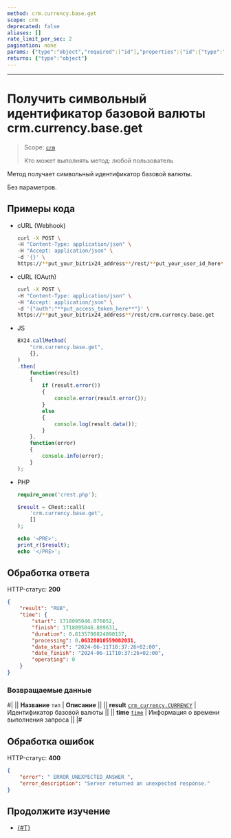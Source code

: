 ```yaml
---
method: crm.currency.base.get
scope: crm
deprecated: false
aliases: []
rate_limit_per_sec: 2
pagination: none
params: {"type":"object","required":["id"],"properties":{"id":{"type":"integer"}}}
returns: {"type":"object"}
---
```



---

# Получить символьный идентификатор базовой валюты crm.currency.base.get

> Scope: [`crm`](../../scopes/permissions.md)
>
> Кто может выполнять метод: любой пользователь

Метод получает символьный идентификатор базовой валюты.

Без параметров.

## Примеры кода





- cURL (Webhook)

    ```bash
    curl -X POST \
    -H "Content-Type: application/json" \
    -H "Accept: application/json" \
    -d '{}' \
    https://**put_your_bitrix24_address**/rest/**put_your_user_id_here**/**put_your_webbhook_here**/crm.currency.base.get
    ```

- cURL (OAuth)

    ```bash
    curl -X POST \
    -H "Content-Type: application/json" \
    -H "Accept: application/json" \
    -d '{"auth":"**put_access_token_here**"}' \
    https://**put_your_bitrix24_address**/rest/crm.currency.base.get
    ```

- JS

    ```js
    BX24.callMethod(
        "crm.currency.base.get",
        {},
    )
    .then(
        function(result)
        {
            if (result.error())
            {
                console.error(result.error());
            }
            else
            {
                console.log(result.data());
            }
        },
        function(error)
        {
            console.info(error);
        }
    );
    ```

- PHP

    ```php
    require_once('crest.php');

    $result = CRest::call(
        'crm.currency.base.get',
        []
    );

    echo '<PRE>';
    print_r($result);
    echo '</PRE>';
    ```



## Обработка ответа

HTTP-статус: **200**

```json
{
    "result": "RUB",
    "time": {
        "start": 1718095046.076052,
        "finish": 1718095046.889631,
        "duration": 0.8135790824890137,
        "processing": 0.06328010559082031,
        "date_start": "2024-06-11T10:37:26+02:00",
        "date_finish": "2024-06-11T10:37:26+02:00",
        "operating": 0
    }
}
```

### Возвращаемые данные

#|
|| **Название**
`тип` | **Описание** ||
|| **result**
[`crm_currency.CURRENCY`](../data-types.md#crm_currency) | Идентификатор базовой валюты ||
|| **time**
[`time`](../../data-types.md) | Информация о времени выполнения запроса ||
|#

## Обработка ошибок

HTTP-статус: **400**

```json
{
    "error": " ERROR_UNEXPECTED_ANSWER ",
    "error_description": "Server returned an unexpected response."
}
```





## Продолжите изучение 

- [{#T}](./crm-currency-base-set.md)
